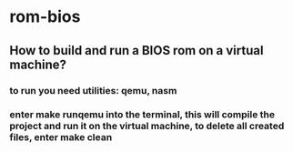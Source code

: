 # rom-bios
## How to build and run a BIOS rom on a virtual machine?
### to run you need utilities: qemu, nasm
### enter make runqemu into the terminal, this will compile the project and run it on the virtual machine, to delete all created files, enter make clean
